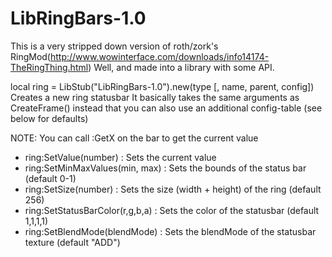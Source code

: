 LibRingBars-1.0
===============

This is a very stripped down version of roth/zork's RingMod(http://www.wowinterface.com/downloads/info14174-TheRingThing.html)
Well, and made into a library with some API.

local ring = LibStub("LibRingBars-1.0").new(type [, name, parent, config])
	Creates a new ring statusbar
	It basically takes the same arguments as CreateFrame() instead that
	you can also use an additional config-table (see below for defaults)


NOTE: You can call :GetX on the bar to get the current value
*	ring:SetValue(number)			: Sets the current value
*	ring:SetMinMaxValues(min, max)	: Sets the bounds of the status bar (default 0-1)
*	ring:SetSize(number)			: Sets the size (width + height) of the ring (default 256)
*	ring:SetStatusBarColor(r,g,b,a)	: Sets the color of the statusbar (default 1,1,1,1)
*	ring:SetBlendMode(blendMode)	: Sets the blendMode of the statusbar texture (default "ADD")